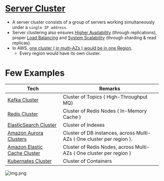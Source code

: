 # [Server Cluster](https://www.racksolutions.com/news/blog/server-cluster-how-it-works/)
- A server cluster consists of a group of servers working simultaneously under a `single IP address`.
- Server clustering also ensures [Higher Availability](HighAvailability.md) (through replications), proper [Load Balancing](LoadBalancer.md) and [System Scalability](Scalability.md) (through sharding & read replicas).
- In AWS, [one cluster ( in multi-AZs ) would be in one Region](../../2_AWSComponents/AWS-Global-Architecture-Region-AZ.md). 
  - Every region would have its own cluster. 

# Few Examples

| Tech                                                                                                | Remarks                                                           |
|-----------------------------------------------------------------------------------------------------|-------------------------------------------------------------------|
| [Kafka Cluster](../4_MessageBrokers/Kafka.md)                                                       | Cluster of Topics ( High-Throughput MQ)        |                     
| [Redis Cluster](../5_Redis/RedisCluster.md)                                                         | Cluster of Redis Nodes ( In-Memory Cache )                        |
| [ElasticSearch Cluster](../3_DatabaseComponents/ElasticSearch/ElasticSearchCluster.md)              | Cluster of Indexes                                                |
| [Amazon Aurora Clusters](../../2_AWSComponents/6_DatabaseServices/AmazonAurora/AuroraDBClusters.md) | Cluster of DB instances, across Multi-AZs ( One cluster per region ). |
| [Amazon Elastic Cache Cluster](../../2_AWSComponents/6_DatabaseServices/AmazonElasicCache.md)       | Cluster of Redis Nodes, across Multi-AZs ( One cluster per region ) |
| [Kubernates Cluster](../6_DevOps/Kubernates.md)                                                     | Cluster of Containers                                             |

![img.png](assests/server_cluster_img.png)